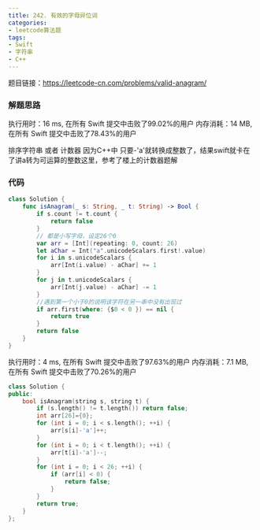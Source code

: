 ```yaml
---
title: 242. 有效的字母异位词
categories:
- leetcode算法题
tags:
- Swift
- 字符串    
- C++
---
```

题目链接：https://leetcode-cn.com/problems/valid-anagram/
### 解题思路

执行用时：16 ms, 在所有 Swift 提交中击败了99.02%的用户
内存消耗：14 MB, 在所有 Swift 提交中击败了78.43%的用户

排序字符串 或者 计数器
因为C++中 只要-'a'就转换成整数了，结果swift就卡在了讲a转为可运算的整数这里，参考了楼上的计数器题解
### 代码

```swift
class Solution {
    func isAnagram(_ s: String, _ t: String) -> Bool {
        if s.count != t.count {
            return false
        }
        // 都是小写字母，设定26个0
        var arr = [Int](repeating: 0, count: 26)
        let aChar = Int("a".unicodeScalars.first!.value)
        for i in s.unicodeScalars {
            arr[Int(i.value) - aChar] += 1
        }
        for j in t.unicodeScalars {
            arr[Int(j.value) - aChar] -= 1
        }
        //遇到第一个小于0的说明该字符在另一串中没有出现过
        if arr.first(where: {$0 < 0 }) == nil {
            return true
        }
        return false
    }
}

```
执行用时：4 ms, 在所有 Swift 提交中击败了97.63%的用户
内存消耗：7.1 MB, 在所有 Swift 提交中击败了70.26%的用户

``` C++
class Solution {
public:
    bool isAnagram(string s, string t) {
        if (s.length() != t.length()) return false;
        int arr[26]={0};
        for (int i = 0; i < s.length(); ++i) {
            arr[s[i]-'a']++;
        }
        for (int i = 0; i < t.length(); ++i) {
            arr[t[i]-'a']--;
        }
        for (int i = 0; i < 26; ++i) {
            if (arr[i] < 0) {
                return false;
            }
        }
        return true;
    }
};
```